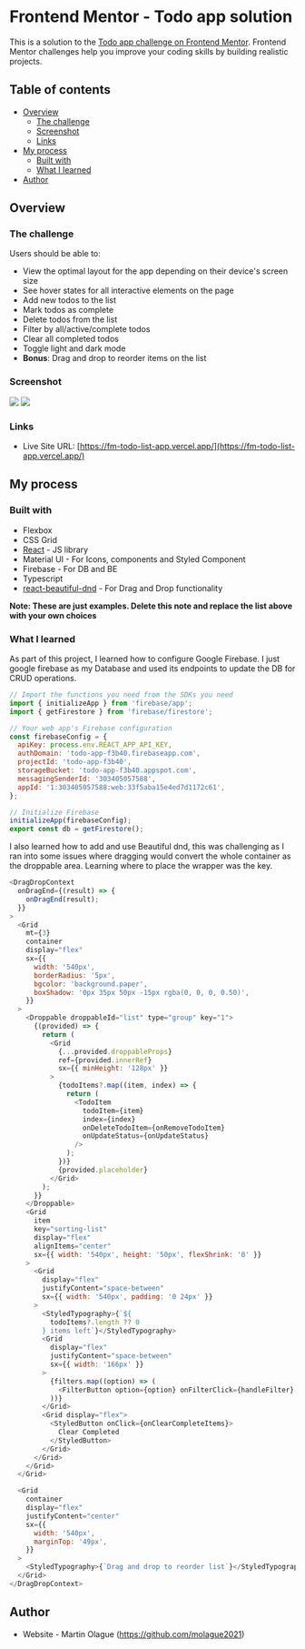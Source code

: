 # Frontend Mentor - Todo app solution

This is a solution to the [Todo app challenge on Frontend Mentor](https://www.frontendmentor.io/challenges/todo-app-Su1_KokOW). Frontend Mentor challenges help you improve your coding skills by building realistic projects.

## Table of contents

- [Overview](#overview)
  - [The challenge](#the-challenge)
  - [Screenshot](#screenshot)
  - [Links](#links)
- [My process](#my-process)
  - [Built with](#built-with)
  - [What I learned](#what-i-learned)
- [Author](#author)

## Overview

### The challenge

Users should be able to:

- View the optimal layout for the app depending on their device's screen size
- See hover states for all interactive elements on the page
- Add new todos to the list
- Mark todos as complete
- Delete todos from the list
- Filter by all/active/complete todos
- Clear all completed todos
- Toggle light and dark mode
- **Bonus**: Drag and drop to reorder items on the list

### Screenshot

![](./src/assets/fm-todo-list-app.vercel.app_.png)
![](./src/assets/fm-todo-list-app.vercel.appDM.png)

### Links

- Live Site URL: [https://fm-todo-list-app.vercel.app/](https://fm-todo-list-app.vercel.app/)

## My process

### Built with

- Flexbox
- CSS Grid
- [React](https://reactjs.org/) - JS library
- Material UI - For Icons, components and Styled Component
- Firebase - For DB and BE
- Typescript
- [react-beautiful-dnd](https://www.npmjs.com/package/react-beautiful-dnd?activeTab=readme) - For Drag and Drop functionality

**Note: These are just examples. Delete this note and replace the list above with your own choices**

### What I learned

As part of this project, I learned how to configure Google Firebase. I just google firebase as my Database and used its endpoints to update the DB for CRUD operations.

```js
// Import the functions you need from the SDKs you need
import { initializeApp } from 'firebase/app';
import { getFirestore } from 'firebase/firestore';

// Your web app's Firebase configuration
const firebaseConfig = {
  apiKey: process.env.REACT_APP_API_KEY,
  authDomain: 'todo-app-f3b40.firebaseapp.com',
  projectId: 'todo-app-f3b40',
  storageBucket: 'todo-app-f3b40.appspot.com',
  messagingSenderId: '303405057588',
  appId: '1:303405057588:web:33f5aba15e4ed7d1172c61',
};

// Initialize Firebase
initializeApp(firebaseConfig);
export const db = getFirestore();
```

I also learned how to add and use Beautiful dnd, this was challenging as I ran into some issues where dragging would convert the whole container as the droppable area. Learning where to place the <Droppable /> wrapper was the key.

```js
<DragDropContext
  onDragEnd={(result) => {
    onDragEnd(result);
  }}
>
  <Grid
    mt={3}
    container
    display="flex"
    sx={{
      width: '540px',
      borderRadius: '5px',
      bgcolor: 'background.paper',
      boxShadow: '0px 35px 50px -15px rgba(0, 0, 0, 0.50)',
    }}
  >
    <Droppable droppableId="list" type="group" key="1">
      {(provided) => {
        return (
          <Grid
            {...provided.droppableProps}
            ref={provided.innerRef}
            sx={{ minHeight: '128px' }}
          >
            {todoItems?.map((item, index) => {
              return (
                <TodoItem
                  todoItem={item}
                  index={index}
                  onDeleteTodoItem={onRemoveTodoItem}
                  onUpdateStatus={onUpdateStatus}
                />
              );
            })}
            {provided.placeholder}
          </Grid>
        );
      }}
    </Droppable>
    <Grid
      item
      key="sorting-list"
      display="flex"
      alignItems="center"
      sx={{ width: '540px', height: '50px', flexShrink: '0' }}
    >
      <Grid
        display="flex"
        justifyContent="space-between"
        sx={{ width: '540px', padding: '0 24px' }}
      >
        <StyledTypography>{`${
          todoItems?.length ?? 0
        } items left`}</StyledTypography>
        <Grid
          display="flex"
          justifyContent="space-between"
          sx={{ width: '166px' }}
        >
          {filters.map((option) => (
            <FilterButton option={option} onFilterClick={handleFilter} />
          ))}
        </Grid>
        <Grid display="flex">
          <StyledButton onClick={onClearCompleteItems}>
            Clear Completed
          </StyledButton>
        </Grid>
      </Grid>
    </Grid>
  </Grid>

  <Grid
    container
    display="flex"
    justifyContent="center"
    sx={{
      width: '540px',
      marginTop: '49px',
    }}
  >
    <StyledTypography>{`Drag and drop to reorder list`}</StyledTypography>
  </Grid>
</DragDropContext>
```

## Author

- Website - Martin Olague (https://github.com/molague2021)
